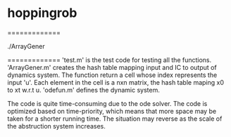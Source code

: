 # hoppingrob
=============

./ArrayGener

=============
'test.m' is the test code for testing all the functions.
'ArrayGener.m' creates the hash table mapping input and IC to output of dynamics system. The function return a cell whose index represents  the input 'u'. Each element in the cell is a nxn matrix, the hash table maping x0 to xt w.r.t u.
'odefun.m' defines the dynamic system.

The code is quite time-consuming due to the ode solver. The code is optimized based on time-priority, which means that more space may be taken for a shorter running time. The situation may reverse as the scale of the abstruction system increases.
